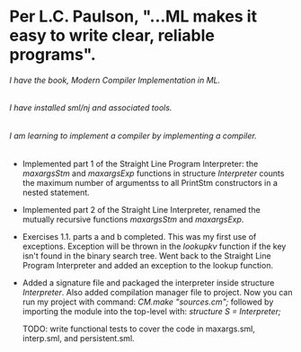 # Per L.C. Paulson, "...ML makes it easy to write clear, reliable programs".

###### I have the book, _Modern Compiler Implementation in ML_.

###### I have installed sml/nj and associated tools.

###### I am learning to implement a compiler by implementing a compiler.

* Implemented part 1 of the Straight Line Program Interpreter:
  the _maxargsStm_ and _maxargsExp_ functions in structure _Interpreter_
  counts the maximum number of argumentss to all PrintStm constructors
  in a nested statement.

* Implemented part 2 of the Straight Line Interpreter, renamed
  the mutually recursive functions _maxargsStm_ and _maxargsExp_.

* Exercises 1.1. parts a and b completed. This was
  my first use of exceptions. Exception will be thrown in the _lookupkv_
  function if the key isn't found in the binary search tree. Went back to
  the Straight Line Program Interpreter and added an exception to the
  lookup function.

* Added a signature file and packaged the interpreter inside structure
  _Interpreter_. Also added compilation manager file to project. Now you can
  run my project with command: _CM.make "sources.cm";_ followed by importing
  the module into the top-level with: _structure S = Interpreter;_

  TODO: write functional tests to cover the code in maxargs.sml, interp.sml,
  and persistent.sml.

